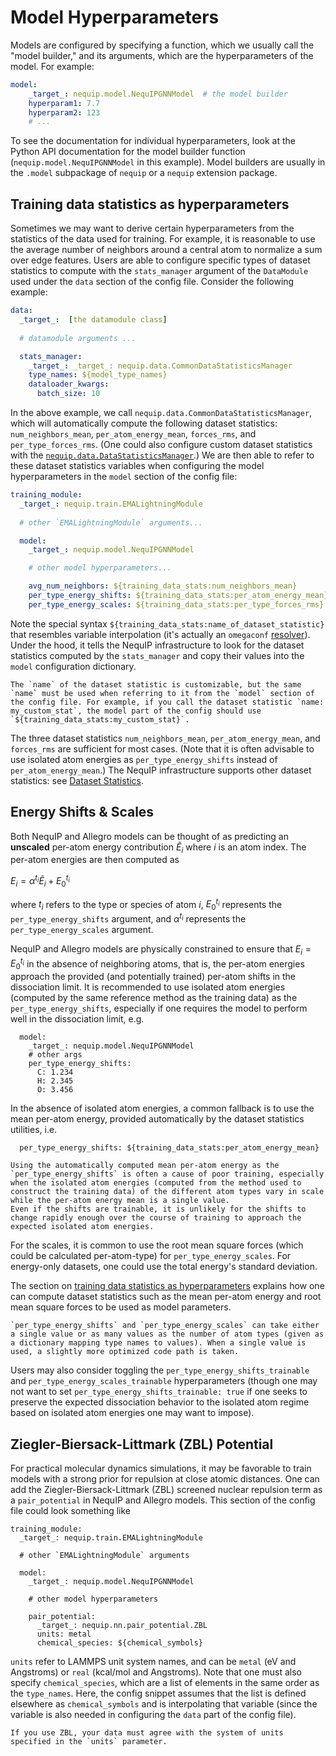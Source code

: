 # Model Hyperparameters

Models are configured by specifying a function, which we usually call the "model builder," and its arguments, which are the hyperparameters of the model. For example:
```yaml
model:
    _target_: nequip.model.NequIPGNNModel  # the model builder
    hyperparam1: 7.7
    hyperparam2: 123
    # ...
```
To see the documentation for individual hyperparameters, look at the Python API documentation for the model builder function (`nequip.model.NequIPGNNModel` in this example).  Model builders are usually in the `.model` subpackage of `nequip` or a `nequip` extension package.

## Training data statistics as hyperparameters

Sometimes we may want to derive certain hyperparameters from the statistics of the data used for training. For example, it is reasonable to use the average number of neighbors around a central atom to normalize a sum over edge features. Users are able to configure specific types of dataset statistics to compute with the `stats_manager` argument of the `DataModule` used under the `data` section of the config file. Consider the following example:

```yaml
data:
  _target_:  [the datamodule class]
  
  # datamodule arguments ...

  stats_manager:
    _target_: _target_: nequip.data.CommonDataStatisticsManager
    type_names: ${model_type_names}
    dataloader_kwargs:
      batch_size: 10
```
In the above example, we call `nequip.data.CommonDataStatisticsManager`, which will automatically compute the following dataset statistics: `num_neighbors_mean`, `per_atom_energy_mean`, `forces_rms`, and `per_type_forces_rms`. (One could also configure custom dataset statistics with the [`nequip.data.DataStatisticsManager`](../../api/data_stats).) We are then able to refer to these dataset statistics variables when configuring the model hyperparameters in the `model` section of the config file:
```yaml
training_module:
  _target_: nequip.train.EMALightningModule
  
  # other `EMALightningModule` arguments...

  model:
    _target_: nequip.model.NequIPGNNModel

    # other model hyperparameters...

    avg_num_neighbors: ${training_data_stats:num_neighbors_mean}
    per_type_energy_shifts: ${training_data_stats:per_atom_energy_mean}
    per_type_energy_scales: ${training_data_stats:per_type_forces_rms}
```
Note the special syntax `${training_data_stats:name_of_dataset_statistic}` that resembles variable interpolation (it's actually an `omegaconf` [resolver](https://omegaconf.readthedocs.io/en/latest/custom_resolvers.html)). Under the hood, it tells the NequIP infrastructure to look for the dataset statistics computed by the `stats_manager` and copy their values into the `model` configuration dictionary.

```{tip}
The `name` of the dataset statistic is customizable, but the same `name` must be used when referring to it from the `model` section of the config file. For example, if you call the dataset statistic `name: my_custom_stat`, the model part of the config should use `${training_data_stats:my_custom_stat}`.
```

The three dataset statistics `num_neighbors_mean`, `per_atom_energy_mean`, and `forces_rms` are sufficient for most cases. (Note that it is often advisable to use isolated atom energies as `per_type_energy_shifts` instead of `per_atom_energy_mean`.) The NequIP infrastructure supports other dataset statistics: see [Dataset Statistics](../api/data_stats).

## Energy Shifts & Scales

Both NequIP and Allegro models can be thought of as predicting an **unscaled** per-atom energy contribution $\tilde{E}_i$ where $i$ is an atom index. The per-atom energies are then computed as 

$E_i = \alpha^{t_i} \tilde{E}_i + E_{0}^{t_i}$


where $t_i$ refers to the type or species of atom $i$, $E_{0}^{t_i}$ represents the `per_type_energy_shifts` argument, and $\alpha^{t_i}$ represents the `per_type_energy_scales` argument.

NequIP and Allegro models are physically constrained to ensure that $E_i = E_0^{t_i}$ in the absence of neighboring atoms, that is, the per-atom energies approach the provided (and potentially trained) per-atom shifts in the dissociation limit.
It is recommended to use isolated atom energies (computed by the same reference method as the training data) as the `per_type_energy_shifts`, especially if one requires the model to perform well in the dissociation limit, e.g.
```
  model:
    _target_: nequip.model.NequIPGNNModel
    # other args
    per_type_energy_shifts: 
      C: 1.234
      H: 2.345
      O: 3.456
```

In the absence of isolated atom energies, a common fallback is to use the mean per-atom energy, provided automatically by the dataset statistics utilities, i.e.
```
  per_type_energy_shifts: ${training_data_stats:per_atom_energy_mean}
```

```{warning}
Using the automatically computed mean per-atom energy as the `per_type_energy_shifts` is often a cause of poor training, especially when the isolated atom energies (computed from the method used to construct the training data) of the different atom types vary in scale while the per-atom energy mean is a single value.
Even if the shifts are trainable, it is unlikely for the shifts to change rapidly enough over the course of training to approach the expected isolated atom energies.
```

For the scales, it is common to use the root mean square forces (which could be calculated per-atom-type) for `per_type_energy_scales`. For energy-only datasets, one could use the total energy's standard deviation.

The section on [training data statistics as hyperparameters](#training-data-statistics-as-hyperparameters) explains how one can compute dataset statistics such as the mean per-atom energy and root mean square forces to be used as model parameters.

```{tip}
`per_type_energy_shifts` and `per_type_energy_scales` can take either a single value or as many values as the number of atom types (given as a dictionary mapping type names to values). When a single value is used, a slightly more optimized code path is taken.
```

Users may also consider toggling the `per_type_energy_shifts_trainable` and `per_type_energy_scales_trainable` hyperparameters (though one may not want to set `per_type_energy_shifts_trainable: true` if one seeks to preserve the expected dissociation behavior to the isolated atom regime based on isolated atom energies one may want to impose).

## Ziegler-Biersack-Littmark (ZBL) Potential

For practical molecular dynamics simulations, it may be favorable to train models with a strong prior for repulsion at close atomic distances. One can add the Ziegler-Biersack-Littmark (ZBL) screened nuclear repulsion term as a `pair_potential` in NequIP and Allegro models. This section of the config file could look something like

```
training_module:
  _target_: nequip.train.EMALightningModule
  
  # other `EMALightningModule` arguments

  model:
    _target_: nequip.model.NequIPGNNModel

    # other model hyperparameters

    pair_potential:
      _target_: nequip.nn.pair_potential.ZBL
      units: metal     
      chemical_species: ${chemical_symbols}   

```
`units` refer to LAMMPS unit system names, and can be `metal` (eV and Angstroms) or `real` (kcal/mol and Angstroms). Note that one must also specify `chemical_species`, which are a list of elements in the same order as the `type_names`. Here, the config snippet assumes that the list is defined elsewhere as `chemical_symbols` and is interpolating that variable (since the variable is also needed in configuring the `data` part of the config file).

```{warning}
If you use ZBL, your data must agree with the system of units specified in the `units` parameter.
```
